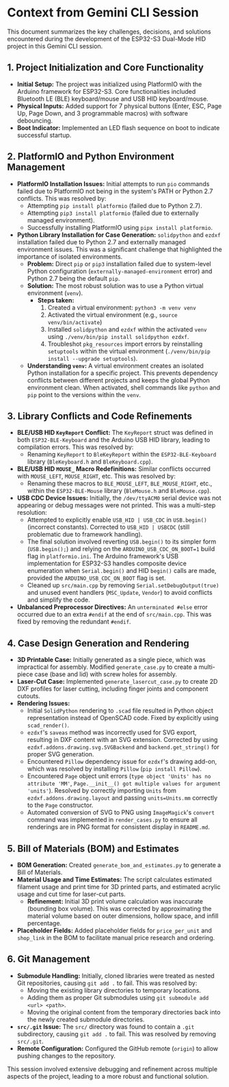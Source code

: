 # Context from Gemini CLI Session

This document summarizes the key challenges, decisions, and solutions encountered during the development of the ESP32-S3 Dual-Mode HID project in this Gemini CLI session.

## 1. Project Initialization and Core Functionality

*   **Initial Setup:** The project was initialized using PlatformIO with the Arduino framework for ESP32-S3. Core functionalities included Bluetooth LE (BLE) keyboard/mouse and USB HID keyboard/mouse.
*   **Physical Inputs:** Added support for 7 physical buttons (Enter, ESC, Page Up, Page Down, and 3 programmable macros) with software debouncing.
*   **Boot Indicator:** Implemented an LED flash sequence on boot to indicate successful startup.

## 2. PlatformIO and Python Environment Management

*   **PlatformIO Installation Issues:** Initial attempts to run `pio` commands failed due to PlatformIO not being in the system's PATH or Python 2.7 conflicts. This was resolved by:
    *   Attempting `pip install platformio` (failed due to Python 2.7).
    *   Attempting `pip3 install platformio` (failed due to externally managed environment).
    *   Successfully installing PlatformIO using `pipx install platformio`.
*   **Python Library Installation for Case Generation:** `solidpython` and `ezdxf` installation failed due to Python 2.7 and externally managed environment issues. This was a significant challenge that highlighted the importance of isolated environments.
    *   **Problem:** Direct `pip` or `pip3` installation failed due to system-level Python configuration (`externally-managed-environment` error) and Python 2.7 being the default `pip`.
    *   **Solution:** The most robust solution was to use a Python virtual environment (`venv`).
        *   **Steps taken:**
            1.  Created a virtual environment: `python3 -m venv venv`
            2.  Activated the virtual environment (e.g., `source venv/bin/activate`)
            3.  Installed `solidpython` and `ezdxf` within the activated `venv` using `./venv/bin/pip install solidpython ezdxf`.
            4.  Troubleshot `pkg_resources` import errors by reinstalling `setuptools` within the virtual environment (`./venv/bin/pip install --upgrade setuptools`).
    *   **Understanding `venv`:** A virtual environment creates an isolated Python installation for a specific project. This prevents dependency conflicts between different projects and keeps the global Python environment clean. When activated, shell commands like `python` and `pip` point to the versions within the `venv`.

## 3. Library Conflicts and Code Refinements

*   **BLE/USB HID `KeyReport` Conflict:** The `KeyReport` struct was defined in both `ESP32-BLE-Keyboard` and the Arduino USB HID library, leading to compilation errors. This was resolved by:
    *   Renaming `KeyReport` to `BleKeyReport` within the `ESP32-BLE-Keyboard` library (`BleKeyboard.h` and `BleKeyboard.cpp`).
*   **BLE/USB HID `MOUSE_` Macro Redefinitions:** Similar conflicts occurred with `MOUSE_LEFT`, `MOUSE_RIGHT`, etc. This was resolved by:
    *   Renaming these macros to `BLE_MOUSE_LEFT`, `BLE_MOUSE_RIGHT`, etc., within the `ESP32-BLE-Mouse` library (`BleMouse.h` and `BleMouse.cpp`).
*   **USB CDC Device Issues:** Initially, the `/dev/ttyACM0` serial device was not appearing or debug messages were not printed. This was a multi-step resolution:
    *   Attempted to explicitly enable `USB_HID | USB_CDC` in `USB.begin()` (incorrect constants). Corrected to `USB_HID | USBCDC` (still problematic due to framework handling).
    *   The final solution involved reverting `USB.begin()` to its simpler form (`USB.begin();`) and relying on the `ARDUINO_USB_CDC_ON_BOOT=1` build flag in `platformio.ini`. The Arduino framework's USB implementation for ESP32-S3 handles composite device enumeration when `Serial.begin()` and HID `begin()` calls are made, provided the `ARDUINO_USB_CDC_ON_BOOT` flag is set.
    *   Cleaned up `src/main.cpp` by removing `Serial.setDebugOutput(true)` and unused event handlers (`MSC_Update`, `Vendor`) to avoid conflicts and simplify the code.
*   **Unbalanced Preprocessor Directives:** An `unterminated #else` error occurred due to an extra `#endif` at the end of `src/main.cpp`. This was fixed by removing the redundant `#endif`.

## 4. Case Design Generation and Rendering

*   **3D Printable Case:** Initially generated as a single piece, which was impractical for assembly. Modified `generate_case.py` to create a multi-piece case (base and lid) with screw holes for assembly.
*   **Laser-Cut Case:** Implemented `generate_lasercut_case.py` to create 2D DXF profiles for laser cutting, including finger joints and component cutouts.
*   **Rendering Issues:**
    *   Initial `SolidPython` rendering to `.scad` file resulted in Python object representation instead of OpenSCAD code. Fixed by explicitly using `scad_render()`.
    *   `ezdxf`'s `saveas` method was incorrectly used for SVG export, resulting in DXF content with an SVG extension. Corrected by using `ezdxf.addons.drawing.svg.SVGBackend` and `backend.get_string()` for proper SVG generation.
    *   Encountered `Pillow` dependency issue for `ezdxf`'s drawing add-on, which was resolved by installing `Pillow` (`pip install Pillow`).
    *   Encountered `Page` object unit errors (`type object 'Units' has no attribute 'MM'`, `Page.__init__() got multiple values for argument 'units'`). Resolved by correctly importing `Units` from `ezdxf.addons.drawing.layout` and passing `units=Units.mm` correctly to the `Page` constructor.
    *   Automated conversion of SVG to PNG using `ImageMagick`'s `convert` command was implemented in `render_cases.py` to ensure all renderings are in PNG format for consistent display in `README.md`.

## 5. Bill of Materials (BOM) and Estimates

*   **BOM Generation:** Created `generate_bom_and_estimates.py` to generate a Bill of Materials.
*   **Material Usage and Time Estimates:** The script calculates estimated filament usage and print time for 3D printed parts, and estimated acrylic usage and cut time for laser-cut parts.
    *   **Refinement:** Initial 3D print volume calculation was inaccurate (bounding box volume). This was corrected by approximating the material volume based on outer dimensions, hollow space, and infill percentage.
*   **Placeholder Fields:** Added placeholder fields for `price_per_unit` and `shop_link` in the BOM to facilitate manual price research and ordering.

## 6. Git Management

*   **Submodule Handling:** Initially, cloned libraries were treated as nested Git repositories, causing `git add .` to fail. This was resolved by:
    *   Moving the existing library directories to temporary locations.
    *   Adding them as proper Git submodules using `git submodule add <url> <path>`.
    *   Moving the original content from the temporary directories back into the newly created submodule directories.
*   **`src/.git` Issue:** The `src/` directory was found to contain a `.git` subdirectory, causing `git add .` to fail. This was resolved by removing `src/.git`.
*   **Remote Configuration:** Configured the GitHub remote (`origin`) to allow pushing changes to the repository.

This session involved extensive debugging and refinement across multiple aspects of the project, leading to a more robust and functional solution.
